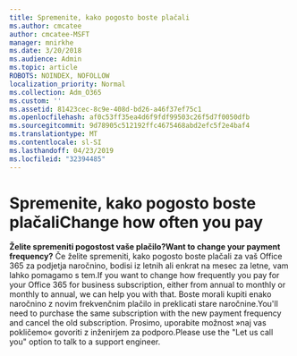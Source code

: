 ```yaml
---
title: Spremenite, kako pogosto boste plačali
ms.author: cmcatee
author: cmcatee-MSFT
manager: mnirkhe
ms.date: 3/20/2018
ms.audience: Admin
ms.topic: article
ROBOTS: NOINDEX, NOFOLLOW
localization_priority: Normal
ms.collection: Adm_O365
ms.custom: ''
ms.assetid: 81423cec-8c9e-408d-bd26-a46f37ef75c1
ms.openlocfilehash: af0c53ff35ea4d6f9fdf99503c26f5d7f0050dfb
ms.sourcegitcommit: 9d78905c512192ffc4675468abd2efc5f2e4baf4
ms.translationtype: MT
ms.contentlocale: sl-SI
ms.lasthandoff: 04/23/2019
ms.locfileid: "32394485"
---
```

# <a name="change-how-often-you-pay"></a><span data-ttu-id="dae2f-102">Spremenite, kako pogosto boste plačali</span><span class="sxs-lookup"><span data-stu-id="dae2f-102">Change how often you pay</span></span>

 <span data-ttu-id="dae2f-103">**Želite spremeniti pogostost vaše plačilo?**</span><span class="sxs-lookup"><span data-stu-id="dae2f-103">**Want to change your payment frequency?**</span></span> <span data-ttu-id="dae2f-104">Če želite spremeniti, kako pogosto boste plačali za vaš Office 365 za podjetja naročnino, bodisi iz letnih ali enkrat na mesec za letne, vam lahko pomagamo s tem.</span><span class="sxs-lookup"><span data-stu-id="dae2f-104">If you want to change how frequently you pay for your Office 365 for business subscription, either from annual to monthly or monthly to annual, we can help you with that.</span></span> <span data-ttu-id="dae2f-105">Boste morali kupiti enako naročnino z novim frekvenčnim plačilo in preklicati stare naročnine.</span><span class="sxs-lookup"><span data-stu-id="dae2f-105">You'll need to purchase the same subscription with the new payment frequency and cancel the old subscription.</span></span> <span data-ttu-id="dae2f-106">Prosimo, uporabite možnost »naj vas pokličemo« govoriti z inženirjem za podporo.</span><span class="sxs-lookup"><span data-stu-id="dae2f-106">Please use the "Let us call you" option to talk to a support engineer.</span></span> 
  

